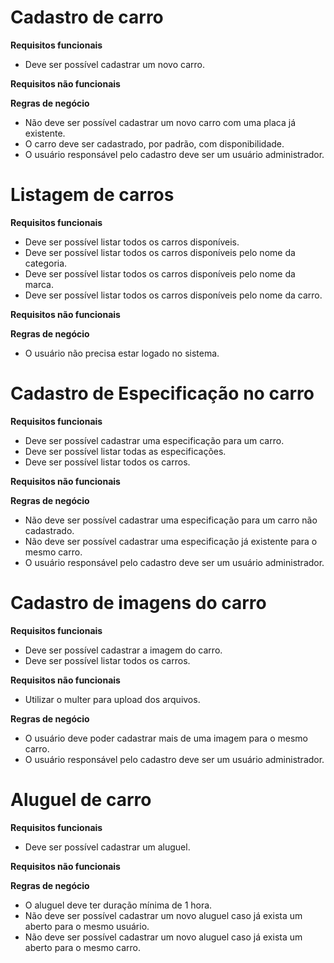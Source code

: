 # Cadastro de carro

**Requisitos funcionais**

- Deve ser possível cadastrar um novo carro.

**Requisitos não funcionais**

**Regras de negócio**

- Não deve ser possível cadastrar um novo carro com uma placa já existente.
- O carro deve ser cadastrado, por padrão, com disponibilidade.
- O usuário responsável pelo cadastro deve ser um usuário administrador.


# Listagem de carros

**Requisitos funcionais**

- Deve ser possível listar todos os carros disponíveis.
- Deve ser possível listar todos os carros disponíveis pelo nome da categoria.
- Deve ser possível listar todos os carros disponíveis pelo nome da marca.
- Deve ser possível listar todos os carros disponíveis pelo nome da carro.

**Requisitos não funcionais**

**Regras de negócio**

- O usuário não precisa estar logado no sistema.


# Cadastro de Especificação no carro

**Requisitos funcionais**

- Deve ser possível cadastrar uma especificação para um carro.
- Deve ser possível listar todas as especificações.
- Deve ser possível listar todos os carros.

**Requisitos não funcionais**

**Regras de negócio**

- Não deve ser possível cadastrar uma especificação para um carro não cadastrado.
- Não deve ser possível cadastrar uma especificação já existente para o mesmo carro.
- O usuário responsável pelo cadastro deve ser um usuário administrador.


# Cadastro de imagens do carro

**Requisitos funcionais**

- Deve ser possível cadastrar a imagem do carro.
- Deve ser possível listar todos os carros.

**Requisitos não funcionais**

- Utilizar o multer para upload dos arquivos.

**Regras de negócio**

- O usuário deve poder cadastrar mais de uma imagem para o mesmo carro.
- O usuário responsável pelo cadastro deve ser um usuário administrador.


# Aluguel de carro

**Requisitos funcionais**

- Deve ser possível cadastrar um aluguel.

**Requisitos não funcionais**


**Regras de negócio**

- O aluguel deve ter duração mínima de 1 hora.
- Não deve ser possível cadastrar um novo aluguel caso já exista um aberto para o mesmo usuário.
- Não deve ser possível cadastrar um novo aluguel caso já exista um aberto para o mesmo carro.
